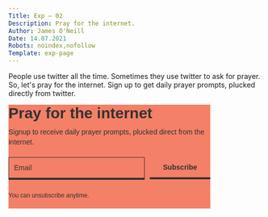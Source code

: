 ```yaml
---
Title: Exp — 02
Description: Pray for the internet.
Author: James O'Neill
Date: 14.07.2021
Robots: noindex,nofollow
Template: exp-page
---
```



People use twitter all the time. Sometimes they use twitter to ask for prayer. So, let's pray for the internet. Sign up to get daily prayer prompts, plucked directly from twitter.

<style type="text/css">
  @import url(https://static.mailerlite.com/assets/plugins/groot/modules/includes/groot_fonts/import.css?version=1625755);
</style>
<style type="text/css">

  .ml-form-embedSubmitLoad {display:inline-block;width:20px;height:20px}.sr-only{position:absolute;width:1px;height:1px;padding:0;margin:-1px;overflow:hidden;clip:rect(0,0,0,0);border:0}.ml-form-embedSubmitLoad:after{content:" ";display:block;width:11px;height:11px;margin:1px;border-radius:50%;border:4px solid #fff;border-color:#333 #333 #333 transparent;animation:ml-form-embedSubmitLoad 1.2s linear infinite}@keyframes ml-form-embedSubmitLoad{0%{transform:rotate(0)}100%{transform:rotate(360deg)}}#mlb2-4408927.ml-form-embedContainer{box-sizing:border-box;display:table;margin:0 auto;position:static;width:100%!important}#mlb2-4408927.ml-form-embedContainer button,#mlb2-4408927.ml-form-embedContainer h4,#mlb2-4408927.ml-form-embedContainer p,#mlb2-4408927.ml-form-embedContainer span{text-transform:none!important;letter-spacing:normal!important}#mlb2-4408927.ml-form-embedContainer .ml-form-embedWrapper{background-color:#f48067;border-width:0;border-color:transparent;border-radius:0;border-style:solid;box-sizing:border-box;display:inline-block!important;margin:0;padding:0;position:relative}#mlb2-4408927.ml-form-embedContainer .ml-form-embedWrapper.embedDefault,#mlb2-4408927.ml-form-embedContainer .ml-form-embedWrapper.embedPopup{width:400px}#mlb2-4408927.ml-form-embedContainer .ml-form-embedWrapper.embedForm{max-width:400px;width:100%}#mlb2-4408927.ml-form-embedContainer .ml-form-align-left{text-align:left}#mlb2-4408927.ml-form-embedContainer .ml-form-align-center{text-align:center}#mlb2-4408927.ml-form-embedContainer .ml-form-align-default{display:table-cell!important;vertical-align:middle!important;text-align:center!important}#mlb2-4408927.ml-form-embedContainer .ml-form-align-right{text-align:right}#mlb2-4408927.ml-form-embedContainer .ml-form-embedWrapper .ml-form-embedHeader img{border-top-left-radius:0;border-top-right-radius:0;height:auto;margin:0 auto!important;max-width:100%;width:undefinedpx}#mlb2-4408927.ml-form-embedContainer .ml-form-embedWrapper .ml-form-embedBody,#mlb2-4408927.ml-form-embedContainer .ml-form-embedWrapper .ml-form-successBody{padding:0px 0px 0 0px}#mlb2-4408927.ml-form-embedContainer .ml-form-embedWrapper .ml-form-embedBody.ml-form-embedBodyHorizontal{padding-bottom:0}#mlb2-4408927.ml-form-embedContainer .ml-form-embedWrapper .ml-form-embedBody .ml-form-embedContent,#mlb2-4408927.ml-form-embedContainer .ml-form-embedWrapper .ml-form-successBody .ml-form-successContent{text-align:left;margin:0 0 20px 0}#mlb2-4408927.ml-form-embedContainer .ml-form-embedWrapper .ml-form-embedBody .ml-form-embedContent h4,#mlb2-4408927.ml-form-embedContainer .ml-form-embedWrapper .ml-form-successBody .ml-form-successContent h4{color:#333;font-family:Tahoma,Geneva,sans-serif;font-size:30px;font-weight:700;margin:0 0 10px 0;text-align:left;word-break:break-word}#mlb2-4408927.ml-form-embedContainer .ml-form-embedWrapper .ml-form-embedBody .ml-form-embedContent p,#mlb2-4408927.ml-form-embedContainer .ml-form-embedWrapper .ml-form-successBody .ml-form-successContent p{color:#333;font-family:Tahoma,Geneva,sans-serif;font-size:14px;font-weight:400;line-height:20px;margin:0 0 10px 0;text-align:left}#mlb2-4408927.ml-form-embedContainer .ml-form-embedWrapper .ml-form-embedBody .ml-form-embedContent ol,#mlb2-4408927.ml-form-embedContainer .ml-form-embedWrapper .ml-form-embedBody .ml-form-embedContent ul,#mlb2-4408927.ml-form-embedContainer .ml-form-embedWrapper .ml-form-successBody .ml-form-successContent ol,#mlb2-4408927.ml-form-embedContainer .ml-form-embedWrapper .ml-form-successBody .ml-form-successContent ul{color:#333;font-family:Tahoma,Geneva,sans-serif;font-size:14px}#mlb2-4408927.ml-form-embedContainer .ml-form-embedWrapper .ml-form-embedBody .ml-form-embedContent ol ol,#mlb2-4408927.ml-form-embedContainer .ml-form-embedWrapper .ml-form-successBody .ml-form-successContent ol ol{list-style-type:lower-alpha}#mlb2-4408927.ml-form-embedContainer .ml-form-embedWrapper .ml-form-embedBody .ml-form-embedContent ol ol ol,#mlb2-4408927.ml-form-embedContainer .ml-form-embedWrapper .ml-form-successBody .ml-form-successContent ol ol ol{list-style-type:lower-roman}#mlb2-4408927.ml-form-embedContainer .ml-form-embedWrapper .ml-form-embedBody .ml-form-embedContent p a,#mlb2-4408927.ml-form-embedContainer .ml-form-embedWrapper .ml-form-successBody .ml-form-successContent p a{color:#000;text-decoration:underline}#mlb2-4408927.ml-form-embedContainer .ml-form-embedWrapper .ml-block-form .ml-field-group{text-align:left!important}#mlb2-4408927.ml-form-embedContainer .ml-form-embedWrapper .ml-block-form .ml-field-group label{margin-bottom:5px;color:#333;font-size:14px;font-family:Tahoma,Geneva,sans-serif;font-weight:700;font-style:normal;text-decoration:none;display:inline-block;line-height:20px}#mlb2-4408927.ml-form-embedContainer .ml-form-embedWrapper .ml-form-embedBody .ml-form-embedContent p:last-child,#mlb2-4408927.ml-form-embedContainer .ml-form-embedWrapper .ml-form-successBody .ml-form-successContent p:last-child{margin:0}#mlb2-4408927.ml-form-embedContainer .ml-form-embedWrapper .ml-form-embedBody form{margin:0;width:100%}#mlb2-4408927.ml-form-embedContainer .ml-form-embedWrapper .ml-form-embedBody .ml-form-checkboxRow,#mlb2-4408927.ml-form-embedContainer .ml-form-embedWrapper .ml-form-embedBody .ml-form-formContent{margin:0 0 20px 0;width:100%}#mlb2-4408927.ml-form-embedContainer .ml-form-embedWrapper .ml-form-embedBody .ml-form-checkboxRow{float:left}#mlb2-4408927.ml-form-embedContainer .ml-form-embedWrapper .ml-form-embedBody .ml-form-formContent.horozintalForm{margin:0;padding:0 0 20px 0;width:100%;height:auto;float:left}#mlb2-4408927.ml-form-embedContainer .ml-form-embedWrapper .ml-form-embedBody .ml-form-fieldRow{margin:0 0 10px 0;width:100%}#mlb2-4408927.ml-form-embedContainer .ml-form-embedWrapper .ml-form-embedBody .ml-form-fieldRow.ml-last-item{margin:0}#mlb2-4408927.ml-form-embedContainer .ml-form-embedWrapper .ml-form-embedBody .ml-form-fieldRow.ml-formfieldHorizintal{margin:0}#mlb2-4408927.ml-form-embedContainer .ml-form-embedWrapper .ml-form-embedBody .ml-form-fieldRow input{background-color:#f48067;color:#333!important;border-color:#333;border-radius:1px!important;border-style:solid!important;border-width:2px!important;font-family:Tahoma,Geneva,sans-serif;font-size:14px!important;height:auto;line-height:21px!important;margin-bottom:0;margin-top:0;margin-left:0;margin-right:0;padding:10px 10px!important;width:100%!important;box-sizing:border-box!important;max-width:100%!important}

  #mlb2-4408927.ml-form-embedContainer .ml-form-embedWrapper .ml-form-embedBody .ml-form-fieldRow input::-webkit-input-placeholder,#mlb2-4408927.ml-form-embedContainer .ml-form-embedWrapper .ml-form-embedBody .ml-form-horizontalRow input::-webkit-input-placeholder{color:#333}#mlb2-4408927.ml-form-embedContainer .ml-form-embedWrapper .ml-form-embedBody .ml-form-fieldRow input::-moz-placeholder,#mlb2-4408927.ml-form-embedContainer .ml-form-embedWrapper .ml-form-embedBody .ml-form-horizontalRow input::-moz-placeholder{color:#333}#mlb2-4408927.ml-form-embedContainer .ml-form-embedWrapper .ml-form-embedBody .ml-form-fieldRow input:-ms-input-placeholder,#mlb2-4408927.ml-form-embedContainer .ml-form-embedWrapper .ml-form-embedBody .ml-form-horizontalRow input:-ms-input-placeholder{color:#333}#mlb2-4408927.ml-form-embedContainer .ml-form-embedWrapper .ml-form-embedBody .ml-form-fieldRow input:-moz-placeholder,#mlb2-4408927.ml-form-embedContainer .ml-form-embedWrapper .ml-form-embedBody .ml-form-horizontalRow input:-moz-placeholder{color:#333}#mlb2-4408927.ml-form-embedContainer .ml-form-embedWrapper .ml-form-embedBody .ml-form-fieldRow textarea,#mlb2-4408927.ml-form-embedContainer .ml-form-embedWrapper .ml-form-embedBody .ml-form-horizontalRow textarea{background-color:#f48067!important;color:#333!important;border-color:#333!important;border-radius:1px!important;border-style:solid!important;border-width:2px!important;font-family:Tahoma,Geneva,sans-serif;font-size:14px!important;height:auto;line-height:21px!important;margin-bottom:0;margin-top:0;padding:10px 10px!important;width:100%!important;box-sizing:border-box!important;max-width:100%!important}#mlb2-4408927.ml-form-embedContainer .ml-form-embedWrapper .ml-form-embedBody .ml-form-checkboxRow .label-description::before,#mlb2-4408927.ml-form-embedContainer .ml-form-embedWrapper .ml-form-embedBody .ml-form-embedPermissions .ml-form-embedPermissionsOptionsCheckbox .label-description::before,#mlb2-4408927.ml-form-embedContainer .ml-form-embedWrapper .ml-form-embedBody .ml-form-fieldRow .custom-checkbox .custom-control-label::before,#mlb2-4408927.ml-form-embedContainer .ml-form-embedWrapper .ml-form-embedBody .ml-form-fieldRow .custom-radio .custom-control-label::before,#mlb2-4408927.ml-form-embedContainer .ml-form-embedWrapper .ml-form-embedBody .ml-form-horizontalRow .custom-checkbox .custom-control-label::before,#mlb2-4408927.ml-form-embedContainer .ml-form-embedWrapper .ml-form-embedBody .ml-form-horizontalRow .custom-radio .custom-control-label::before,#mlb2-4408927.ml-form-embedContainer .ml-form-embedWrapper .ml-form-embedBody .ml-form-interestGroupsRow .ml-form-interestGroupsRowCheckbox .label-description::before{border-color:#333!important;background-color:#f48067!important}#mlb2-4408927.ml-form-embedContainer .ml-form-embedWrapper .ml-form-embedBody .ml-form-fieldRow input.custom-control-input[type=checkbox]{box-sizing:border-box;padding:0;position:absolute;z-index:-1;opacity:0;margin-top:5px;margin-left:-1.5rem;overflow:visible}#mlb2-4408927.ml-form-embedContainer .ml-form-embedWrapper .ml-form-embedBody .ml-form-checkboxRow .label-description::before,#mlb2-4408927.ml-form-embedContainer .ml-form-embedWrapper .ml-form-embedBody .ml-form-embedPermissions .ml-form-embedPermissionsOptionsCheckbox .label-description::before,#mlb2-4408927.ml-form-embedContainer .ml-form-embedWrapper .ml-form-embedBody .ml-form-fieldRow .custom-checkbox .custom-control-label::before,#mlb2-4408927.ml-form-embedContainer .ml-form-embedWrapper .ml-form-embedBody .ml-form-horizontalRow .custom-checkbox .custom-control-label::before,#mlb2-4408927.ml-form-embedContainer .ml-form-embedWrapper .ml-form-embedBody .ml-form-interestGroupsRow .ml-form-interestGroupsRowCheckbox .label-description::before{border-radius:4px!important}#mlb2-4408927.ml-form-embedContainer .ml-form-embedWrapper .ml-form-embedBody .ml-form-checkboxRow input[type=checkbox]:checked~.label-description::after,#mlb2-4408927.ml-form-embedContainer .ml-form-embedWrapper .ml-form-embedBody .ml-form-embedPermissions .ml-form-embedPermissionsOptionsCheckbox input[type=checkbox]:checked~.label-description::after,#mlb2-4408927.ml-form-embedContainer .ml-form-embedWrapper .ml-form-embedBody .ml-form-fieldRow .custom-checkbox .custom-control-input:checked~.custom-control-label::after,#mlb2-4408927.ml-form-embedContainer .ml-form-embedWrapper .ml-form-embedBody .ml-form-horizontalRow .custom-checkbox .custom-control-input:checked~.custom-control-label::after,#mlb2-4408927.ml-form-embedContainer .ml-form-embedWrapper .ml-form-embedBody .ml-form-interestGroupsRow .ml-form-interestGroupsRowCheckbox input[type=checkbox]:checked~.label-description::after{background-image:url("data:image/svg+xml,%3csvg xmlns='http://www.w3.org/2000/svg' viewBox='0 0 8 8'%3e%3cpath fill='%23fff' d='M6.564.75l-3.59 3.612-1.538-1.55L0 4.26 2.974 7.25 8 2.193z'/%3e%3c/svg%3e")}#mlb2-4408927.ml-form-embedContainer .ml-form-embedWrapper .ml-form-embedBody .ml-form-fieldRow .custom-radio .custom-control-input:checked~.custom-control-label::after{background-image:url("data:image/svg+xml,%3csvg xmlns='http://www.w3.org/2000/svg' viewBox='-4 -4 8 8'%3e%3ccircle r='3' fill='%23fff'/%3e%3c/svg%3e")}#mlb2-4408927.ml-form-embedContainer .ml-form-embedWrapper .ml-form-embedBody .ml-form-checkboxRow input[type=checkbox]:checked~.label-description::before,#mlb2-4408927.ml-form-embedContainer .ml-form-embedWrapper .ml-form-embedBody .ml-form-embedPermissions .ml-form-embedPermissionsOptionsCheckbox input[type=checkbox]:checked~.label-description::before,#mlb2-4408927.ml-form-embedContainer .ml-form-embedWrapper .ml-form-embedBody .ml-form-fieldRow .custom-checkbox .custom-control-input:checked~.custom-control-label::before,#mlb2-4408927.ml-form-embedContainer .ml-form-embedWrapper .ml-form-embedBody .ml-form-fieldRow .custom-radio .custom-control-input:checked~.custom-control-label::before,#mlb2-4408927.ml-form-embedContainer .ml-form-embedWrapper .ml-form-embedBody .ml-form-horizontalRow .custom-checkbox .custom-control-input:checked~.custom-control-label::before,#mlb2-4408927.ml-form-embedContainer .ml-form-embedWrapper .ml-form-embedBody .ml-form-horizontalRow .custom-radio .custom-control-input:checked~.custom-control-label::before,#mlb2-4408927.ml-form-embedContainer .ml-form-embedWrapper .ml-form-embedBody .ml-form-interestGroupsRow .ml-form-interestGroupsRowCheckbox input[type=checkbox]:checked~.label-description::before{border-color:#feece7!important;background-color:#feece7!important;color:#333!important}#mlb2-4408927.ml-form-embedContainer .ml-form-embedWrapper .ml-form-embedBody .ml-form-fieldRow .custom-checkbox .custom-control-label::after,#mlb2-4408927.ml-form-embedContainer .ml-form-embedWrapper .ml-form-embedBody .ml-form-fieldRow .custom-checkbox .custom-control-label::before,#mlb2-4408927.ml-form-embedContainer .ml-form-embedWrapper .ml-form-embedBody .ml-form-fieldRow .custom-radio .custom-control-label::after,#mlb2-4408927.ml-form-embedContainer .ml-form-embedWrapper .ml-form-embedBody .ml-form-fieldRow .custom-radio .custom-control-label::before,#mlb2-4408927.ml-form-embedContainer .ml-form-embedWrapper .ml-form-embedBody .ml-form-horizontalRow .custom-checkbox .custom-control-label::after,#mlb2-4408927.ml-form-embedContainer .ml-form-embedWrapper .ml-form-embedBody .ml-form-horizontalRow .custom-checkbox .custom-control-label::before,#mlb2-4408927.ml-form-embedContainer .ml-form-embedWrapper .ml-form-embedBody .ml-form-horizontalRow .custom-radio .custom-control-label::after,#mlb2-4408927.ml-form-embedContainer .ml-form-embedWrapper .ml-form-embedBody .ml-form-horizontalRow .custom-radio .custom-control-label::before{top:2px;box-sizing:border-box}#mlb2-4408927.ml-form-embedContainer .ml-form-embedWrapper .ml-form-embedBody .ml-form-checkboxRow .label-description::after,#mlb2-4408927.ml-form-embedContainer .ml-form-embedWrapper .ml-form-embedBody .ml-form-checkboxRow .label-description::before,#mlb2-4408927.ml-form-embedContainer .ml-form-embedWrapper .ml-form-embedBody .ml-form-embedPermissions .ml-form-embedPermissionsOptionsCheckbox .label-description::after,#mlb2-4408927.ml-form-embedContainer .ml-form-embedWrapper .ml-form-embedBody .ml-form-embedPermissions .ml-form-embedPermissionsOptionsCheckbox .label-description::before{top:0!important;box-sizing:border-box!important}#mlb2-4408927.ml-form-embedContainer .ml-form-embedWrapper .ml-form-embedBody .ml-form-checkboxRow .label-description::after,#mlb2-4408927.ml-form-embedContainer .ml-form-embedWrapper .ml-form-embedBody .ml-form-checkboxRow .label-description::before{top:0!important;box-sizing:border-box!important}#mlb2-4408927.ml-form-embedContainer .ml-form-embedWrapper .ml-form-embedBody .ml-form-interestGroupsRow .ml-form-interestGroupsRowCheckbox .label-description::after{top:0!important;box-sizing:border-box!important;position:absolute;left:-1.5rem;display:block;width:1rem;height:1rem;content:""}#mlb2-4408927.ml-form-embedContainer .ml-form-embedWrapper .ml-form-embedBody .ml-form-interestGroupsRow .ml-form-interestGroupsRowCheckbox .label-description::before{top:0!important;box-sizing:border-box!important}#mlb2-4408927.ml-form-embedContainer .ml-form-embedWrapper .ml-form-embedBody .custom-control-label::before{position:absolute;top:4px;left:-1.5rem;display:block;width:16px;height:16px;pointer-events:none;content:"";background-color:#fff;border:#adb5bd solid 1px;border-radius:50%}#mlb2-4408927.ml-form-embedContainer .ml-form-embedWrapper .ml-form-embedBody .custom-control-label::after{position:absolute;top:2px!important;left:-1.5rem;display:block;width:1rem;height:1rem;content:""}#mlb2-4408927.ml-form-embedContainer .ml-form-embedWrapper .ml-form-embedBody .ml-form-checkboxRow .label-description::before,#mlb2-4408927.ml-form-embedContainer .ml-form-embedWrapper .ml-form-embedBody .ml-form-embedPermissions .ml-form-embedPermissionsOptionsCheckbox .label-description::before,#mlb2-4408927.ml-form-embedContainer .ml-form-embedWrapper .ml-form-embedBody .ml-form-interestGroupsRow .ml-form-interestGroupsRowCheckbox .label-description::before{position:absolute;top:4px;left:-1.5rem;display:block;width:16px;height:16px;pointer-events:none;content:"";background-color:#fff;border:#adb5bd solid 1px;border-radius:50%}#mlb2-4408927.ml-form-embedContainer .ml-form-embedWrapper .ml-form-embedBody .ml-form-embedPermissions .ml-form-embedPermissionsOptionsCheckbox .label-description::after{position:absolute;top:0!important;left:-1.5rem;display:block;width:1rem;height:1rem;content:""}#mlb2-4408927.ml-form-embedContainer .ml-form-embedWrapper .ml-form-embedBody .ml-form-checkboxRow .label-description::after{position:absolute;top:0!important;left:-1.5rem;display:block;width:1rem;height:1rem;content:""}#mlb2-4408927.ml-form-embedContainer .ml-form-embedWrapper .ml-form-embedBody .custom-radio .custom-control-label::after{background:no-repeat 50%/50% 50%}#mlb2-4408927.ml-form-embedContainer .ml-form-embedWrapper .ml-form-embedBody .custom-checkbox .custom-control-label::after,#mlb2-4408927.ml-form-embedContainer .ml-form-embedWrapper .ml-form-embedBody .ml-form-checkboxRow .label-description::after,#mlb2-4408927.ml-form-embedContainer .ml-form-embedWrapper .ml-form-embedBody .ml-form-embedPermissions .ml-form-embedPermissionsOptionsCheckbox .label-description::after,#mlb2-4408927.ml-form-embedContainer .ml-form-embedWrapper .ml-form-embedBody .ml-form-interestGroupsRow .ml-form-interestGroupsRowCheckbox .label-description::after{background:no-repeat 50%/50% 50%}#mlb2-4408927.ml-form-embedContainer .ml-form-embedWrapper .ml-form-embedBody .ml-form-fieldRow .custom-control,#mlb2-4408927.ml-form-embedContainer .ml-form-embedWrapper .ml-form-embedBody .ml-form-horizontalRow .custom-control{position:relative;display:block;min-height:1.5rem;padding-left:1.5rem}#mlb2-4408927.ml-form-embedContainer .ml-form-embedWrapper .ml-form-embedBody .ml-form-fieldRow .custom-checkbox .custom-control-input,#mlb2-4408927.ml-form-embedContainer .ml-form-embedWrapper .ml-form-embedBody .ml-form-fieldRow .custom-radio .custom-control-input,#mlb2-4408927.ml-form-embedContainer .ml-form-embedWrapper .ml-form-embedBody .ml-form-horizontalRow .custom-checkbox .custom-control-input,#mlb2-4408927.ml-form-embedContainer .ml-form-embedWrapper .ml-form-embedBody .ml-form-horizontalRow .custom-radio .custom-control-input{position:absolute;z-index:-1;opacity:0;box-sizing:border-box;padding:0}#mlb2-4408927.ml-form-embedContainer .ml-form-embedWrapper .ml-form-embedBody .ml-form-fieldRow .custom-checkbox .custom-control-label,#mlb2-4408927.ml-form-embedContainer .ml-form-embedWrapper .ml-form-embedBody .ml-form-fieldRow .custom-radio .custom-control-label,#mlb2-4408927.ml-form-embedContainer .ml-form-embedWrapper .ml-form-embedBody .ml-form-horizontalRow .custom-checkbox .custom-control-label,#mlb2-4408927.ml-form-embedContainer .ml-form-embedWrapper .ml-form-embedBody .ml-form-horizontalRow .custom-radio .custom-control-label{color:#333;font-size:12px!important;font-family:Tahoma,Geneva,sans-serif;line-height:22px;margin-bottom:0;position:relative;vertical-align:top;font-style:normal;font-weight:700}#mlb2-4408927.ml-form-embedContainer .ml-form-embedWrapper .ml-form-embedBody .ml-form-fieldRow .custom-select,#mlb2-4408927.ml-form-embedContainer .ml-form-embedWrapper .ml-form-embedBody .ml-form-horizontalRow .custom-select{background-color:#f48067!important;color:#333!important;border-color:#333!important;border-radius:1px!important;border-style:solid!important;border-width:2px!important;font-family:Tahoma,Geneva,sans-serif;font-size:14px!important;line-height:20px!important;margin-bottom:0;margin-top:0;padding:10px 28px 10px 12px!important;width:100%!important;box-sizing:border-box!important;max-width:100%!important;height:auto;display:inline-block;vertical-align:middle;background:url(https://cdn.mailerlite.com/images/default/dropdown.svg) no-repeat right .75rem center/8px 10px;-webkit-appearance:none;-moz-appearance:none;appearance:none}#mlb2-4408927.ml-form-embedContainer .ml-form-embedWrapper .ml-form-embedBody .ml-form-horizontalRow{height:auto;width:100%;float:left}.ml-form-formContent.horozintalForm .ml-form-horizontalRow .ml-input-horizontal{width:70%;float:left}.ml-form-formContent.horozintalForm .ml-form-horizontalRow .ml-button-horizontal{width:30%;float:left}.ml-form-formContent.horozintalForm .ml-form-horizontalRow .ml-button-horizontal.labelsOn{padding-top:25px}.ml-form-formContent.horozintalForm .ml-form-horizontalRow .horizontal-fields{box-sizing:border-box;float:left;padding-right:10px}#mlb2-4408927.ml-form-embedContainer .ml-form-embedWrapper .ml-form-embedBody .ml-form-horizontalRow input{background-color:#f48067;color:#333;border-color:#333;border-radius:1px;border-style:solid;border-width:1px;border-bottom-width:4px;font-family:Tahoma,Geneva,sans-serif;font-size:14px;line-height:20px;margin-bottom:0;margin-top:0;padding:10px 10px;width:100%;box-sizing:border-box;overflow-y:initial}

  #mlb2-4408927.ml-form-embedContainer .ml-form-embedWrapper .ml-form-embedBody .ml-form-horizontalRow input:focus-visible{background-color:#feece7;outline:none;transition-property:background-color;transition-duration: 200ms;}

  #mlb2-4408927.ml-form-embedContainer .ml-form-embedWrapper .ml-form-embedBody .ml-form-horizontalRow button{background-color:#F48067!important;border-color:#333;border-style:solid;border-width:0px;border-bottom-width:4px;border-radius:1px;box-shadow:none;color:#333!important;cursor:pointer;font-family:Tahoma,Geneva,sans-serif;font-size:14px!important;font-weight:700;line-height:20px;margin:0!important;padding:10px!important;width:100%;height:auto;transition-property:background-color;transition-duration: 200ms;}#mlb2-4408927.ml-form-embedContainer .ml-form-embedWrapper .ml-form-embedBody .ml-form-horizontalRow button:hover{background-color:#feece7!important;border-color:#333!important}#mlb2-4408927.ml-form-embedContainer .ml-form-embedWrapper .ml-form-embedBody .ml-form-checkboxRow input[type=checkbox]{box-sizing:border-box;padding:0;position:absolute;z-index:-1;opacity:0;margin-top:5px;margin-left:-1.5rem;overflow:visible}#mlb2-4408927.ml-form-embedContainer .ml-form-embedWrapper .ml-form-embedBody .ml-form-checkboxRow .label-description{color:#333;display:block;font-family:Tahoma,Geneva,sans-serif;font-size:12px;text-align:left;margin-bottom:0;position:relative;vertical-align:top}#mlb2-4408927.ml-form-embedContainer .ml-form-embedWrapper .ml-form-embedBody .ml-form-checkboxRow label{font-weight:400;margin:0;padding:0;position:relative;display:block;min-height:24px;padding-left:24px}#mlb2-4408927.ml-form-embedContainer .ml-form-embedWrapper .ml-form-embedBody .ml-form-checkboxRow label a{color:#333;text-decoration:underline}#mlb2-4408927.ml-form-embedContainer .ml-form-embedWrapper .ml-form-embedBody .ml-form-checkboxRow label p{color:#333!important;font-family:Tahoma,Geneva,sans-serif!important;font-size:12px!important;font-weight:400!important;line-height:18px!important;padding:0!important;margin:0 5px 0 0!important}#mlb2-4408927.ml-form-embedContainer .ml-form-embedWrapper .ml-form-embedBody .ml-form-checkboxRow label p:last-child{margin:0}#mlb2-4408927.ml-form-embedContainer .ml-form-embedWrapper .ml-form-embedBody .ml-form-embedSubmit{margin:0 0 20px 0;float:left;width:100%}#mlb2-4408927.ml-form-embedContainer .ml-form-embedWrapper .ml-form-embedBody .ml-form-embedSubmit button{background-color:#feece7!important;border:none!important;border-radius:2px!important;box-shadow:none!important;color:#333!important;cursor:pointer;font-family:Tahoma,Geneva,sans-serif!important;font-size:14px!important;font-weight:700!important;line-height:21px!important;height:auto;padding:10px!important;width:100%!important;box-sizing:border-box!important}#mlb2-4408927.ml-form-embedContainer .ml-form-embedWrapper .ml-form-embedBody .ml-form-embedSubmit button.loading{display:none}#mlb2-4408927.ml-form-embedContainer .ml-form-embedWrapper .ml-form-embedBody .ml-form-embedSubmit button:hover{background-color:#fccbb8!important}.ml-subscribe-close{width:30px;height:30px;background:url(https://cdn.mailerlite.com/images/default/modal_close.png) no-repeat;background-size:30px;cursor:pointer;margin-top:-10px;margin-right:-10px;position:absolute;top:0;right:0}.ml-error input{border-color:red!important}.ml-error .label-description,.ml-error .label-description p,.ml-error .label-description p a,.ml-error label:first-child{color:red!important}#mlb2-4408927.ml-form-embedContainer .ml-form-embedWrapper .ml-form-embedBody .ml-form-checkboxRow.ml-error .label-description p,#mlb2-4408927.ml-form-embedContainer .ml-form-embedWrapper .ml-form-embedBody .ml-form-checkboxRow.ml-error .label-description p:first-letter{color:red!important}@media only screen and (max-width:400px){.ml-form-embedWrapper.embedDefault,.ml-form-embedWrapper.embedPopup{width:100%!important}.ml-form-formContent.horozintalForm{float:left!important}.ml-form-formContent.horozintalForm .ml-form-horizontalRow{height:auto!important;width:100%!important;float:left!important}.ml-form-formContent.horozintalForm .ml-form-horizontalRow .ml-input-horizontal{width:100%!important}.ml-form-formContent.horozintalForm .ml-form-horizontalRow .ml-input-horizontal>div{padding-right:0!important;padding-bottom:10px}.ml-form-formContent.horozintalForm .ml-button-horizontal{width:100%!important}.ml-form-formContent.horozintalForm .ml-button-horizontal.labelsOn{padding-top:0!important}}
</style>
<style type="text/css">
  .ml-mobileButton-horizontal{display:none}#mlb2-4408927 .ml-mobileButton-horizontal button{background-color:#feece7!important;border-color:#feece7!important;border-style:solid!important;border-width:2px!important;border-radius:2px!important;box-shadow:none!important;color:#333!important;cursor:pointer;font-family:Tahoma,Geneva,sans-serif!important;font-size:14px!important;font-weight:700!important;line-height:20px!important;padding:10px!important;width:100%!important}@media only screen and (max-width:400px){#mlb2-4408927.ml-form-embedContainer .ml-form-embedWrapper .ml-form-embedBody .ml-form-formContent.horozintalForm{padding:0 0 10px 0!important}.ml-hide-horizontal{display:none!important}.ml-form-formContent.horozintalForm .ml-button-horizontal{display:none!important}.ml-mobileButton-horizontal{display:inline-block!important;margin-bottom:20px;width:100%}.ml-form-formContent.horozintalForm .ml-form-horizontalRow .ml-input-horizontal>div{padding-bottom:0!important}}
</style>
<style type="text/css">
  @media only screen and (max-width:400px){.ml-form-formContent.horozintalForm .ml-form-horizontalRow .horizontal-fields{margin-bottom:10px!important;width:100%!important}}
</style>
<style type="text/css">
  #mlb2-4408927.ml-form-embedContainer .ml-form-embedWrapper .ml-form-embedBody .ml-form-embedPermissions{text-align:left;float:left;width:100%}#mlb2-4408927.ml-form-embedContainer .ml-form-embedWrapper .ml-form-embedBody .ml-form-embedPermissions .ml-form-embedPermissionsContent{margin:0 0 15px 0;text-align:left}#mlb2-4408927.ml-form-embedContainer .ml-form-embedWrapper .ml-form-embedBody .ml-form-embedPermissions .ml-form-embedPermissionsContent.horizontal{margin:0 0 15px 0}#mlb2-4408927.ml-form-embedContainer .ml-form-embedWrapper .ml-form-embedBody .ml-form-embedPermissions .ml-form-embedPermissionsContent h4{color:#000;font-family:'Open Sans',Arial,Helvetica,sans-serif;font-size:12px;font-weight:700;line-height:18px;margin:0 0 10px 0;word-break:break-word}#mlb2-4408927.ml-form-embedContainer .ml-form-embedWrapper .ml-form-embedBody .ml-form-embedPermissions .ml-form-embedPermissionsContent p{color:#000;font-family:'Open Sans',Arial,Helvetica,sans-serif;font-size:12px;line-height:18px;margin:0 0 10px 0}#mlb2-4408927.ml-form-embedContainer .ml-form-embedWrapper .ml-form-embedBody .ml-form-embedPermissions .ml-form-embedPermissionsContent.privacy-policy p{color:#333;font-family:Tahoma,Geneva,sans-serif;font-size:12px;line-height:22px;margin:0 0 10px 0}#mlb2-4408927.ml-form-embedContainer .ml-form-embedWrapper .ml-form-embedBody .ml-form-embedPermissions .ml-form-embedPermissionsContent.privacy-policy p a{color:#333}#mlb2-4408927.ml-form-embedContainer .ml-form-embedWrapper .ml-form-embedBody .ml-form-embedPermissions .ml-form-embedPermissionsContent.privacy-policy p:last-child{margin:0}#mlb2-4408927.ml-form-embedContainer .ml-form-embedWrapper .ml-form-embedBody .ml-form-embedPermissions .ml-form-embedPermissionsContent p a{color:#000;text-decoration:underline}#mlb2-4408927.ml-form-embedContainer .ml-form-embedWrapper .ml-form-embedBody .ml-form-embedPermissions .ml-form-embedPermissionsContent p:last-child{margin:0 0 15px 0}#mlb2-4408927.ml-form-embedContainer .ml-form-embedWrapper .ml-form-embedBody .ml-form-embedPermissions .ml-form-embedPermissionsOptions{margin:0;padding:0}#mlb2-4408927.ml-form-embedContainer .ml-form-embedWrapper .ml-form-embedBody .ml-form-embedPermissions .ml-form-embedPermissionsOptionsCheckbox{margin:0 0 10px 0}#mlb2-4408927.ml-form-embedContainer .ml-form-embedWrapper .ml-form-embedBody .ml-form-embedPermissions .ml-form-embedPermissionsOptionsCheckbox:last-child{margin:0}#mlb2-4408927.ml-form-embedContainer .ml-form-embedWrapper .ml-form-embedBody .ml-form-embedPermissions .ml-form-embedPermissionsOptionsCheckbox label{font-weight:400;margin:0;padding:0;position:relative;display:block;min-height:24px;padding-left:24px}#mlb2-4408927.ml-form-embedContainer .ml-form-embedWrapper .ml-form-embedBody .ml-form-embedPermissions .ml-form-embedPermissionsOptionsCheckbox .label-description{color:#333;font-family:Tahoma,Geneva,sans-serif;font-size:12px;line-height:18px;text-align:left;margin-bottom:0;position:relative;vertical-align:top;font-style:normal;font-weight:700}#mlb2-4408927.ml-form-embedContainer .ml-form-embedWrapper .ml-form-embedBody .ml-form-embedPermissions .ml-form-embedPermissionsOptionsCheckbox .description{color:#333;font-family:Tahoma,Geneva,sans-serif;font-size:12px;font-style:italic;font-weight:400;line-height:18px;margin:5px 0 0 0}#mlb2-4408927.ml-form-embedContainer .ml-form-embedWrapper .ml-form-embedBody .ml-form-embedPermissions .ml-form-embedPermissionsOptionsCheckbox input[type=checkbox]{box-sizing:border-box;padding:0;position:absolute;z-index:-1;opacity:0;margin-top:5px;margin-left:-1.5rem;overflow:visible}#mlb2-4408927.ml-form-embedContainer .ml-form-embedWrapper .ml-form-embedBody .ml-form-embedPermissions .ml-form-embedMailerLite-GDPR{padding-bottom:20px}#mlb2-4408927.ml-form-embedContainer .ml-form-embedWrapper .ml-form-embedBody .ml-form-embedPermissions .ml-form-embedMailerLite-GDPR p{color:#000;font-family:'Open Sans',Arial,Helvetica,sans-serif;font-size:10px;line-height:14px;margin:0;padding:0}#mlb2-4408927.ml-form-embedContainer .ml-form-embedWrapper .ml-form-embedBody .ml-form-embedPermissions .ml-form-embedMailerLite-GDPR p a{color:#000;text-decoration:underline}@media (max-width:768px){#mlb2-4408927.ml-form-embedContainer .ml-form-embedWrapper .ml-form-embedBody .ml-form-embedPermissions .ml-form-embedPermissionsContent p{font-size:12px!important;line-height:18px!important}#mlb2-4408927.ml-form-embedContainer .ml-form-embedWrapper .ml-form-embedBody .ml-form-embedPermissions .ml-form-embedMailerLite-GDPR p{font-size:10px!important;line-height:14px!important}}
</style>
<div id="mlb2-4408927" class="ml-form-embedContainer ml-subscribe-form ml-subscribe-form-4408927">
  <div class="ml-form-align-left">
    <div class="ml-form-embedWrapper embedForm">
      <div class="ml-form-embedBody ml-form-embedBodyHorizontal row-form">
        <div class="ml-form-embedContent" style="">
          <h4>Pray for the internet</h4>
          <p>Signup to receive daily prayer prompts, plucked direct from the internet. </p>
        </div>
        <form class="ml-block-form" action="https://static.mailerlite.com/webforms/submit/l9p8q3" data-code="l9p8q3" method="post" target="_blank">
          <div class="ml-form-formContent horozintalForm">
            <div class="ml-form-horizontalRow">
              <div class="ml-input-horizontal">
                <div style="width:100%" class="horizontal-fields">
                  <div class="ml-field-group ml-field-email ml-validate-email ml-validate-required">
                    <input type="email" class="form-control" data-inputmask="" name="fields[email]" placeholder="Email" autocomplete="email">
                  </div>
                </div>
              </div>
              <div class="ml-button-horizontal primary">
                <button type="submit" class="primary">Subscribe</button>
                <button disabled="disabled" style="display:none" type="button" class="loading"> <div class="ml-form-embedSubmitLoad"></div> <span class="sr-only">Loading...</span> </button>
              </div>
            </div>
          </div>
          <div class="ml-form-embedPermissions" style="">
            <div class="ml-form-embedPermissionsContent horizontal privacy-policy">
              <p>You can unsubscribe anytime.</p>
            </div>
          </div>
          <input type="hidden" name="ml-submit" value="1">
          <div class="ml-mobileButton-horizontal">
            <button type="submit" class="primary">Subscribe</button>
            <button disabled="disabled" style="display:none" type="button" class="loading"> <div class="ml-form-embedSubmitLoad"></div> <span class="sr-only">Loading...</span> </button>
          </div>
          <input type="hidden" name="anticsrf" value="true">
        </form>
      </div>
      <div class="ml-form-successBody row-success" style="display:none">
        <div class="ml-form-successContent">
          <h4>Amen! 🙏🏼</h4>
          <p>You have successfully joined internet prayer chain. We've sent you an email to check that we've got your address right.</p>
        </div>
      </div>
    </div>
  </div>
</div>
<script>
  function ml_webform_success_4408927(){var r=ml_jQuery||jQuery;r(".ml-subscribe-form-4408927 .row-success").show(),r(".ml-subscribe-form-4408927 .row-form").hide()}
</script>
<img src="https://track.mailerlite.com/webforms/o/4408927/l9p8q3?v1626256755" width="1" height="1" style="max-width:1px;max-height:1px;visibility:hidden;padding:0;margin:0;display:block" alt="." border="0">
<script src="https://static.mailerlite.com/js/w/webforms.min.js?v0c75f831c56857441820dcec3163967c" type="text/javascript"></script>
